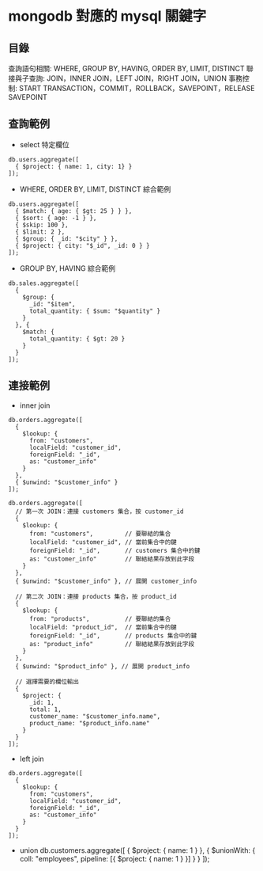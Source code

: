 # mongodb 對應的 mysql 關鍵字

## 目錄
查詢語句相關: WHERE, GROUP BY, HAVING, ORDER BY, LIMIT, DISTINCT
聯接與子查詢: JOIN，INNER JOIN，LEFT JOIN，RIGHT JOIN，UNION
事務控制: START TRANSACTION，COMMIT，ROLLBACK，SAVEPOINT，RELEASE SAVEPOINT

## 查詢範例
+ select 特定欄位
```
db.users.aggregate([
  { $project: { name: 1, city: 1} }
]);
```

+ WHERE, ORDER BY, LIMIT, DISTINCT 綜合範例
```
db.users.aggregate([
  { $match: { age: { $gt: 25 } } },        
  { $sort: { age: -1 } },                  
  { $skip: 100 },
  { $limit: 2 },                            
  { $group: { _id: "$city" } },             
  { $project: { city: "$_id", _id: 0 } }    
]);
```

+ GROUP BY, HAVING 綜合範例
```
db.sales.aggregate([
  {
    $group: {
      _id: "$item",
      total_quantity: { $sum: "$quantity" }
    }
  }, {
    $match: {
      total_quantity: { $gt: 20 }
    }
  }
]);
```

## 連接範例
+ inner join
```
db.orders.aggregate([
  {
    $lookup: {
      from: "customers", 
      localField: "customer_id", 
      foreignField: "_id", 
      as: "customer_info"
    }
  },
  { $unwind: "$customer_info" }
]);
```

```
db.orders.aggregate([
  // 第一次 JOIN：連接 customers 集合，按 customer_id
  {
    $lookup: {
      from: "customers",         // 要聯結的集合
      localField: "customer_id", // 當前集合中的鍵
      foreignField: "_id",       // customers 集合中的鍵
      as: "customer_info"        // 聯結結果存放到此字段
    }
  },
  { $unwind: "$customer_info" }, // 展開 customer_info

  // 第二次 JOIN：連接 products 集合，按 product_id
  {
    $lookup: {
      from: "products",          // 要聯結的集合
      localField: "product_id",  // 當前集合中的鍵
      foreignField: "_id",       // products 集合中的鍵
      as: "product_info"         // 聯結結果存放到此字段
    }
  },
  { $unwind: "$product_info" }, // 展開 product_info

  // 選擇需要的欄位輸出
  {
    $project: {
      _id: 1,
      total: 1,
      customer_name: "$customer_info.name",
      product_name: "$product_info.name"
    }
  }
]);
```

+ left join 
```
db.orders.aggregate([
  {
    $lookup: {
      from: "customers",
      localField: "customer_id",
      foreignField: "_id",
      as: "customer_info"
    }
  }
]);
```

+ union
db.customers.aggregate([
  { $project: { name: 1 } },
  { $unionWith: { coll: "employees", pipeline: [{ $project: { name: 1 } }] } }
]);